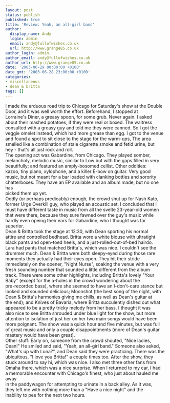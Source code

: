 ```yaml
---
layout: post
status: publish
published: true
title: 'Review: Yeah, an all-girl band'
author:
  display_name: Andy
  login: admin
  email: andy@fullofwishes.co.uk
  url: http://www.grange85.co.uk
author_login: admin
author_email: andy@fullofwishes.co.uk
author_url: http://www.grange85.co.uk
date: '2003-06-29 00:00:00 +0100'
date_gmt: '2003-06-28 23:00:00 +0100'
categories:
- miscellaneous
- dean & britta
tags: []
---
```

<p>I made the arduous road trip to Chicago for Saturday's show at the Double<br />Door, and it was well worth the effort.  Beforehand, I stopped at<br />Lorraine's Diner, a greasy spoon, for some grub.  Never again.  I asked<br />about their mashed potatoes, if they were real or boxed.  The waitress<br />consulted with a greasy guy and told me they were canned.  So I got the<br />veggie omelet instead, which had more grease than egg.  I got to the venue<br />and found a spot to sit close to the stage for the warm-ups,  The area<br />smelled like a combination of stale cigarette smoke and fetid urine, but<br />hey - that's all just rock and roll.<br />The opening act was Gabardine, from Chicago.  They played somber,<br />melancholy, melodic music, similar to Low but with the gaps filled in very<br />beautifully; and featured an amply-bosomed cellist.  Other oddities:<br />kazoo, tiny piano, xylophone, and a killer E-bow on guitar.  Very good<br />music, but not meant for a bar loaded with clanking bottles and sorority<br />chatterboxes.  They have an EP available and an album made, but no one has<br />picked them up yet.<br />Oddly (or perhaps predicably) enough, the crowd shut up for Nash Kato,<br />former Urge Overkill guy, who played an acoustic set.  I concluded that I<br />must have different taste in music from all the svelte 23-year-old women<br />that were there, because they sure fawned over the guy's music while<br />hardly even opeing their ears for Gabardine, who I thought was far<br />superior.<br />Dean & Britta took the stage at 12:30, with Dean sporting his normal<br />attire and controlled bedhead.  Britta wore a white blouse with ultratight<br />black pants and open-toed heels, and a just-rolled-out-of-bed hairdo. <br />Lara had pants that matched Britta's, which was nice.  I couldn't see the<br />drummer much.  Dean & Britta were both sleepy-eyed during those rare<br />moments they actually had their eyes open.  They hit their stride<br />immediately on the opener, "Night Nurse", soaking the venue with a very<br />fresh sounding number that sounded a little different from the album<br />track.  There were some other highlights, including Britta's lovely "Your<br />Baby" (except for the a-holes in the crowd wondering about the<br />pre-recorded bass), where she seemed to have an I-don't-care stance but<br />looked and sounded delicious; Moonshot (the best song of the night, with<br />Dean & Britta's harmonies giving me chills, as well as Dean's guitar at<br />the end); and Knives of Bavaria, where Britta succulently dished out what<br />appeared to be a pretty tricky melody from her bass.  I thought it was<br />also nice to see Britta shrouded under blue light for the show, but more<br />attention to isolation of just her on her two main songs would have been<br />more poignant.  The show was a quick hour and five minutes, but was full<br />of great music and only a couple disappointments (more of Dean's guitar<br />mastery would have been great).<br />Other stuff: Early on, someone from the crowd shouted, "Nice ladies,<br />Dean!"  He smiled and said, "Yeah, an all-girl band."  Someone also asked,<br />"What's up with Luna?", and Dean said they were practicing.  There was the<br />ubiquitous, "I love you Britta!" a couple times too.  After the show, they<br />stuck around to say hi, which was nice.  I also met three other fans from<br />Omaha there, which was a nice surprise.  When I returned to my car, I had<br />a memorable encounter with Chicago's finest, who just about hauled me away<br />in the paddywagon for attempting to urinate in a back alley.  As it was,<br />they left me with nothing more than a "Have a nice night" and the<br />inability to pee for the next two hours.</p>
